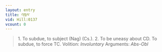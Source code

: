 ```yaml
---
layout: entry
title: འཁུལ་
vid: Hill:0137
vcount: 0
---
```

> 1\. To subdue, to subject (Nag) (Cs\.)\. 2\. To be uneasy about CD\. To subdue, to force TC\.
> Volition: _Involuntary_
> Arguments: _Abs-Obl_



